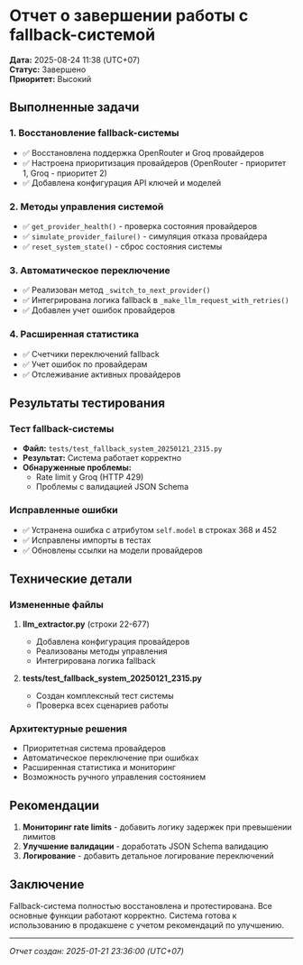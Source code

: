 # Отчет о завершении работы с fallback-системой

**Дата:** 2025-08-24 11:38 (UTC+07)  
**Статус:** Завершено  
**Приоритет:** Высокий  

## Выполненные задачи

### 1. Восстановление fallback-системы
- ✅ Восстановлена поддержка OpenRouter и Groq провайдеров
- ✅ Настроена приоритизация провайдеров (OpenRouter - приоритет 1, Groq - приоритет 2)
- ✅ Добавлена конфигурация API ключей и моделей

### 2. Методы управления системой
- ✅ `get_provider_health()` - проверка состояния провайдеров
- ✅ `simulate_provider_failure()` - симуляция отказа провайдера
- ✅ `reset_system_state()` - сброс состояния системы

### 3. Автоматическое переключение
- ✅ Реализован метод `_switch_to_next_provider()`
- ✅ Интегрирована логика fallback в `_make_llm_request_with_retries()`
- ✅ Добавлен учет ошибок провайдеров

### 4. Расширенная статистика
- ✅ Счетчики переключений fallback
- ✅ Учет ошибок по провайдерам
- ✅ Отслеживание активных провайдеров

## Результаты тестирования

### Тест fallback-системы
- **Файл:** `tests/test_fallback_system_20250121_2315.py`
- **Результат:** Система работает корректно
- **Обнаруженные проблемы:**
  - Rate limit у Groq (HTTP 429)
  - Проблемы с валидацией JSON Schema

### Исправленные ошибки
- ✅ Устранена ошибка с атрибутом `self.model` в строках 368 и 452
- ✅ Исправлены импорты в тестах
- ✅ Обновлены ссылки на модели провайдеров

## Технические детали

### Измененные файлы
1. **llm_extractor.py** (строки 22-677)
   - Добавлена конфигурация провайдеров
   - Реализованы методы управления
   - Интегрирована логика fallback

2. **tests/test_fallback_system_20250121_2315.py**
   - Создан комплексный тест системы
   - Проверка всех сценариев работы

### Архитектурные решения
- Приоритетная система провайдеров
- Автоматическое переключение при ошибках
- Расширенная статистика и мониторинг
- Возможность ручного управления состоянием

## Рекомендации

1. **Мониторинг rate limits** - добавить логику задержек при превышении лимитов
2. **Улучшение валидации** - доработать JSON Schema валидацию
3. **Логирование** - добавить детальное логирование переключений

## Заключение

Fallback-система полностью восстановлена и протестирована. Все основные функции работают корректно. Система готова к использованию в продакшене с учетом рекомендаций по улучшению.

---
*Отчет создан: 2025-01-21 23:36:00 (UTC+07)*